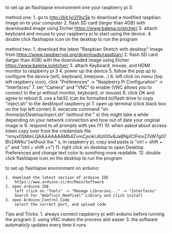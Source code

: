 to set up an flashlapse environment one your raspberry pi 3:

method one:
	1. go to http://bit.ly/2I1hc5k to download a modified raspbian image on to your computer
	2. flash SD card (larger than 4GB) with downloaded image using Etcher
		https://www.balena.io/etcher/
	3. attach keyboard and mouse to your raspberry pi to start using the device.
	4. double click flashlapse icon on the desktop to run the program

method two:
	1. download the latest "Raspbian Stretch with desktop" Image from
		https://www.raspberrypi.org/downloads/raspbian/
	2. flash SD card (larger than 4GB) with the downloaded image using Etcher
		https://www.balena.io/etcher/
	3. attach Keyboard, mouse, and HDMI monitor to raspberry pi 3
	4. power up the device
	5. follow the pop up to configure the device (wifi, keyboard, timezone...)
	6. left click on menu (top left raspberry icon), click "Preferences" -> "Raspberry Pi Configuration" -> "Interfaces"
	7. set "Camera" and "VNC" to enable (VNC allows you to connect to the pi without monitor, keyboard, or mouse)
	8. click OK and agree to reboot
	6. use a fat32 (can be formatted to)flash drive to copy "inject.sh" to the desktopof raspberry pi
	7. open up terminal (click black box on the top left corner)
	8. excecute command "sh /home/pi/Desktop/inject.sh" (without the " s) this might take a while depending on your network connection and how out of date your original image is
	9. respond to all prompts with yes (Y)
	10. when asked about access token copy over from the credentials file "nmyx0SMmLQAAAAAAAAMb4ZvmCjxnkIJ6zI00v8JaBNpICIFmxZ7sW7g07Bh2AWku"(without the " s, in raspberry pi, copy and paste is "ctrl + shift + c" and "ctrl + shift +v")
	11. right click on desktop to open Desktop Preferences and change text color to somthing more readable.
	12. double click flashlapse icon on the desktop to run the program


to set up flashlapse environment on arduino:

	1. download the latest version of arduino IDE
		https://www.arduino.cc/en/Main/Software
	2. open arduino IDE 
		left click on "Tools" -> "Manage Libraries..." -> "Interfaces"
		Search for "Adafruit_NeoPixel" Library and click install
	3. open Arduino_Control_Code
		select the correct port, and upload code


Tips and Tricks:
	1. always connect raspberry pi with arduino before running the program
	2. using VNC makes the process alot easier
	3. the software automaticly updates every time it runs
